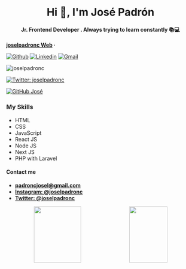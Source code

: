 <h1 align="center">Hi 👋, I'm José Padrón</h1>
<h4 align="center">Jr. Frontend Developer . Always trying to learn constantly 📚💻</h4>

<p align="center">
  
 **[joselpadronc Web](https://joselpadronc.vercel.app/) &middot;**
</p>

[![Github](https://img.shields.io/badge/-Github-000?style=flat&logo=Github&logoColor=white)](https://github.com/joselpadronc)
[![Linkedin](https://img.shields.io/badge/-LinkedIn-blue?style=flat&logo=Linkedin&logoColor=white)](https://www.linkedin.com/in/joselpadronc/)
[![Gmail](https://img.shields.io/badge/-Gmail-c14438?style=flat&logo=Gmail&logoColor=white)](mailto:padroncjosel@gmail.com)

<p align="left"> <img src="https://komarev.com/ghpvc/?username=joselpadronc" alt="joselpadronc" /> </p>

  
<p align="center">
  
  [![Twitter: joselpadronc](https://img.shields.io/twitter/follow/joselpadronc?style=social)](https://twitter.com/joselpadronc)
</p>

<p align="center">
  
  [![GitHub José](https://img.shields.io/github/followers/joselpadronc?label=follow&style=social)](https://github.com/joselpadronc)
</p>

### My Skills

- HTML
- CSS
- JavaScript
- React JS
- Node JS
- Next JS
- PHP with Laravel

#### Contact me 
-  **padroncjosel@gmail.com**
-  [**Instagram: @joselpadronc**](http://instagram.com/joselpadronc "Instagram: @joselpadronc")
- [**Twitter: @joselpadronc**](https://twitter.com/joselpadronc "Twitter: @joselpadronc")

<p align="center">
  <img width="50%" height="150px" src="https://github-readme-stats.vercel.app/api?username=joselpadronc&show_icons=true&hide_border=true" />  
  <img src="https://github-readme-stats.vercel.app/api/top-langs/?username=joselpadronc&layout=compact" align="top" height="150px" width="45%" />
</p>
